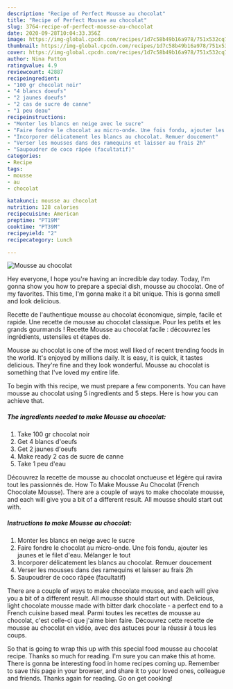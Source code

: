 ```yaml
---
description: "Recipe of Perfect Mousse au chocolat"
title: "Recipe of Perfect Mousse au chocolat"
slug: 3764-recipe-of-perfect-mousse-au-chocolat
date: 2020-09-28T10:04:33.356Z
image: https://img-global.cpcdn.com/recipes/1d7c58b49b16a978/751x532cq70/mousse-au-chocolat-photo-principale-de-la-recette.jpg
thumbnail: https://img-global.cpcdn.com/recipes/1d7c58b49b16a978/751x532cq70/mousse-au-chocolat-photo-principale-de-la-recette.jpg
cover: https://img-global.cpcdn.com/recipes/1d7c58b49b16a978/751x532cq70/mousse-au-chocolat-photo-principale-de-la-recette.jpg
author: Nina Patton
ratingvalue: 4.9
reviewcount: 42887
recipeingredient:
- "100 gr chocolat noir"
- "4 blancs doeufs"
- "2 jaunes doeufs"
- "2 cas de sucre de canne"
- "1 peu deau"
recipeinstructions:
- "Monter les blancs en neige avec le sucre"
- "Faire fondre le chocolat au micro-onde. Une fois fondu, ajouter les jaunes et le filet d&#39;eau. Mélanger le tout"
- "Incorporer délicatement les blancs au chocolat. Remuer doucement"
- "Verser les mousses dans des ramequins et laisser au frais 2h"
- "Saupoudrer de coco râpée (facultatif)"
categories:
- Recipe
tags:
- mousse
- au
- chocolat

katakunci: mousse au chocolat 
nutrition: 128 calories
recipecuisine: American
preptime: "PT19M"
cooktime: "PT39M"
recipeyield: "2"
recipecategory: Lunch

---
```



![Mousse au chocolat](https://img-global.cpcdn.com/recipes/1d7c58b49b16a978/751x532cq70/mousse-au-chocolat-photo-principale-de-la-recette.jpg)

Hey everyone, I hope you're having an incredible day today. Today, I'm gonna show you how to prepare a special dish, mousse au chocolat. One of my favorites. This time, I'm gonna make it a bit unique. This is gonna smell and look delicious.

Recette de l&#39;authentique mousse au chocolat économique, simple, facile et rapide. Une recette de mousse au chocolat classique. Pour les petits et les grands gourmands ! Recette Mousse au chocolat facile : découvrez les ingrédients, ustensiles et étapes de.

Mousse au chocolat is one of the most well liked of recent trending foods in the world. It's enjoyed by millions daily. It is easy, it is quick, it tastes delicious. They're fine and they look wonderful. Mousse au chocolat is something that I've loved my entire life.


To begin with this recipe, we must prepare a few components. You can have mousse au chocolat using 5 ingredients and 5 steps. Here is how you can achieve that.

<!--inarticleads1-->

##### The ingredients needed to make Mousse au chocolat:

1. Take 100 gr chocolat noir
1. Get 4 blancs d&#39;oeufs
1. Get 2 jaunes d&#39;oeufs
1. Make ready 2 cas de sucre de canne
1. Take 1 peu d&#39;eau


Découvrez la recette de mousse au chocolat onctueuse et légère qui ravira tout les passionnés de. How To Make Mousse Au Chocolat (French Chocolate Mousse). There are a couple of ways to make chocolate mousse, and each will give you a bit of a different result. All mousse should start out with. 

<!--inarticleads2-->

##### Instructions to make Mousse au chocolat:

1. Monter les blancs en neige avec le sucre
1. Faire fondre le chocolat au micro-onde. Une fois fondu, ajouter les jaunes et le filet d&#39;eau. Mélanger le tout
1. Incorporer délicatement les blancs au chocolat. Remuer doucement
1. Verser les mousses dans des ramequins et laisser au frais 2h
1. Saupoudrer de coco râpée (facultatif)


There are a couple of ways to make chocolate mousse, and each will give you a bit of a different result. All mousse should start out with. Delicious, light chocolate mousse made with bitter dark chocolate - a perfect end to a French cuisine based meal. Parmi toutes les recettes de mousse au chocolat, c&#39;est celle-ci que j&#39;aime bien faire. Découvrez cette recette de mousse au chocolat en vidéo, avec des astuces pour la réussir à tous les coups. 

So that is going to wrap this up with this special food mousse au chocolat recipe. Thanks so much for reading. I'm sure you can make this at home. There is gonna be interesting food in home recipes coming up. Remember to save this page in your browser, and share it to your loved ones, colleague and friends. Thanks again for reading. Go on get cooking!
